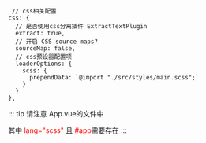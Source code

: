 ```
 // css相关配置
css: {
  // 是否使用css分离插件 ExtractTextPlugin
  extract: true,
  // 开启 CSS source maps?
  sourceMap: false,
  // css预设器配置项
  loaderOptions: {
    scss: {
      prependData: `@import "./src/styles/main.scss";`
    }
  }
},
```

::: tip
请注意 App.vue的文件中

<style lang="scss">
#app {}
</style>

其中 <font color="#ff000">lang="scss" </font> 且 <font color="#ff0000" >#app</font>需要存在
:::

